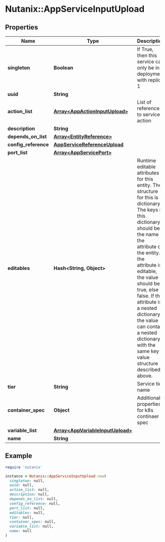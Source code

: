 # Nutanix::AppServiceInputUpload

## Properties

| Name | Type | Description | Notes |
| ---- | ---- | ----------- | ----- |
| **singleton** | **Boolean** | If True, then this service can only be in a deployment with replica 1  | [optional][default to false] |
| **uuid** | **String** |  | [optional] |
| **action_list** | [**Array&lt;AppActionInputUpload&gt;**](AppActionInputUpload.md) | List of references to service action  |  |
| **description** | **String** |  | [optional] |
| **depends_on_list** | [**Array&lt;EntityReference&gt;**](EntityReference.md) |  | [optional] |
| **config_reference** | [**AppServiceReferenceUpload**](AppServiceReferenceUpload.md) |  | [optional] |
| **port_list** | [**Array&lt;AppServicePort&gt;**](AppServicePort.md) |  | [optional] |
| **editables** | **Hash&lt;String, Object&gt;** | Runtime editable attributes for this entity. The structure for this is a dictionary. The keys in this dictionary should be the name of the attribute on the entity. If the attribute is editable, the value should be true, else false. If the attribute is a nested dictionary, the value can contain a nested dictionary with the same key value structure described above.  | [optional] |
| **tier** | **String** | Service tier name | [optional] |
| **container_spec** | **Object** | Additional properties for k8s continaer spec | [optional] |
| **variable_list** | [**Array&lt;AppVariableInputUpload&gt;**](AppVariableInputUpload.md) |  |  |
| **name** | **String** |  |  |

## Example

```ruby
require 'nutanix'

instance = Nutanix::AppServiceInputUpload.new(
  singleton: null,
  uuid: null,
  action_list: null,
  description: null,
  depends_on_list: null,
  config_reference: null,
  port_list: null,
  editables: null,
  tier: null,
  container_spec: null,
  variable_list: null,
  name: null
)
```

